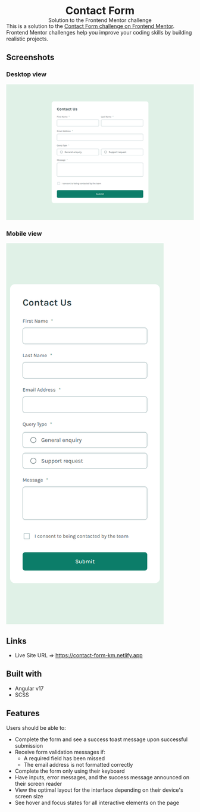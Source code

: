 <h1 align="center" style="margin: 0">Contact Form</h1>
<p align="center" style="margin: 0">Solution to the Frontend Mentor challenge</p>

<hr style="background: #fff">

<p style="margin-top: -30px">This is a solution to the <a href="https://www.frontendmentor.io/challenges/contact-form--G-hYlqKJj">Contact Form challenge on Frontend Mentor</a>. Frontend Mentor challenges help you improve your coding skills by building realistic projects.</p>

## Screenshots

### Desktop view

<img src="./src/assets/screenshots/screenshot_desktop.png">

### Mobile view

<img src="./src/assets/screenshots/screenshot_mobile.png">

## Links

- Live Site URL ⇒ https://contact-form-km.netlify.app

## Built with

- Angular v17
- SCSS

## Features

Users should be able to:

- Complete the form and see a success toast message upon successful submission
- Receive form validation messages if:
  - A required field has been missed
  - The email address is not formatted correctly
- Complete the form only using their keyboard
- Have inputs, error messages, and the success message announced on their screen reader
- View the optimal layout for the interface depending on their device's screen size
- See hover and focus states for all interactive elements on the page